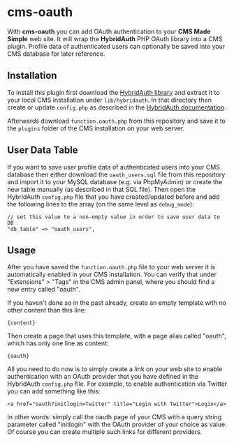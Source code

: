 cms-oauth
=========

With **cms-oauth** you can add OAuth authentication to your **CMS Made Simple** web site. It will wrap the **HybridAuth** PHP OAuth library into a CMS plugin. Profile data of authenticated users can optionally be saved into your CMS database for later reference.

Installation
------------

To install this plugin first download the [HybridAuth library](http://hybridauth.sourceforge.net/) and extract it to your local CMS installation under `lib/hybridauth`. In that directory then create or update `config.php` as described in the [HybridAuth documentation](http://hybridauth.sourceforge.net/userguide.html).

Afterwards download `function.oauth.php` from this repository and save it to the `plugins` folder of the CMS installation on your web server.

User Data Table
---------------

If you want to save user profile data of authenticated users into your CMS database then either download the `oauth_users.sql` file from this repository and  import it to your MySQL database (e.g. via PhpMyAdmin) or create the new table manually (as described in that SQL file). Then open the HybridAuth `config.php` file that you have created/updated before and add the following lines to the array (on the same level as `debug_mode`):

    // set this value to a non-empty value in order to save user data to DB
    "db_table" => "oauth_users",

Usage
-----

After you have saved the `function.oauth.php` file to your web server it is automatically enabled in your CMS installation. You can verify that under "Extensions" > "Tags" in the CMS admin panel, where you should find a new entry called "oauth".

If you haven't done so in the past already, create an empty template with no other content than this line:

    {content}

Then create a page that uses this template, with a page alias called "oauth", which has only one line as content:

    {oauth}

All you need to do now is to simply create a link on your web site to enable authentication with an OAuth provider that you have defined in the HybridAuth `config.php` file. For example, to enable authentication via Twitter you can add something like this:

    <a href="oauth?initlogin=Twitter" title="Login with Twitter">Login</a>

In other words: simply call the oauth page of your CMS with a query string parameter called "initlogin" with the OAuth provider of your choice as value. Of course you can create multiple such links for different providers.
